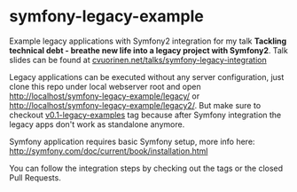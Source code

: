 symfony-legacy-example
======================

Example legacy applications with Symfony2 integration for my talk **Tackling technical debt - breathe new life into a legacy project with Symfony2**. Talk slides can be found at [cvuorinen.net/talks/symfony-legacy-integration](http://cvuorinen.net/talks/symfony-legacy-integration)

Legacy applications can be executed without any server configuration, just clone this repo under local webserver root and open [http://localhost/symfony-legacy-example/legacy/](http://localhost/symfony-legacy-example/legacy/) or [http://localhost/symfony-legacy-example/legacy2/](http://localhost/symfony-legacy-example/legacy2/). But make sure to checkout [v0.1-legacy-examples](https://github.com/cvuorinen/symfony-legacy-example/tree/v0.1-legacy-examples) tag because after Symfony integration the legacy apps don't work as standalone anymore.

Symfony application requires basic Symfony setup, more info here: http://symfony.com/doc/current/book/installation.html

You can follow the integration steps by checking out the tags or the closed Pull Requests.
